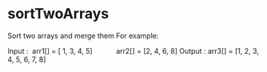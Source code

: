 # sortTwoArrays
Sort two arrays and merge them
For example: 

Input :  arr1[] = [ 1, 3, 4, 5]  
         arr2[] = [2, 4, 6, 8]
Output : arr3[] = [1, 2, 3, 4, 5, 6, 7, 8]


